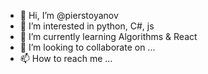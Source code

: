 - 👋 Hi, I’m @pierstoyanov
- 👀 I’m interested in python, C#, js
- 🌱 I’m currently learning Algorithms & React
- 💞️ I’m looking to collaborate on ...
- 📫 How to reach me ...

<!---
pierstoyanov/pierstoyanov is a ✨ special ✨ repository because its `README.md` (this file) appears on your GitHub profile.
You can click the Preview link to take a look at your changes.
--->
